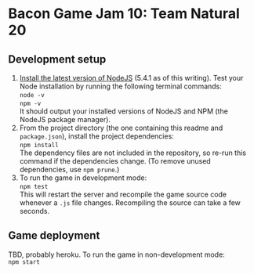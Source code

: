 # Bacon Game Jam 10: Team Natural 20

## Development setup
1. [Install the latest version of NodeJS](https://nodejs.org/) (5.4.1 as of
   this writing). Test your Node installation by running the following
   terminal commands:  
   `node -v`  
   `npm -v`  
   It should output your installed versions of NodeJS and NPM (the NodeJS
   package manager).
2. From the project directory (the one containing this readme and
   `package.json`), install the project dependencies:  
   `npm install`  
   The dependency files are not included in the repository, so re-run this
   command if the dependencies change. (To remove unused dependencies, use
   `npm prune`.)
3. To run the game in development mode:  
   `npm test`  
   This will restart the server and recompile the game source code whenever
   a `.js` file changes. Recompiling the source can take a few seconds.

## Game deployment
TBD, probably heroku. To run the game in non-development mode:  
`npm start`